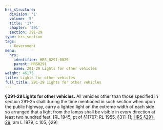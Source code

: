 ```yaml
---
hrs_structure:
  division: '1'
  volume: '5'
  title: '17'
  chapter: '291'
  section: 291-29
type: hrs_section
tags:
  - Government
menu:
  hrs:
    identifier: HRS_0291-0029
    parent: HRS0291
    name: 291-29 Lights for other vehicles
weight: 46175
title: Lights for other vehicles
full_title: 291-29 Lights for other vehicles
---
```

**§291**-**29 Lights for other vehicles.** All vehicles other than those specified in section 291-25 shall during the time mentioned in such section when upon the public highway, carry a lighted light on the extreme width of each side so arranged that a light from the lamps shall be visible in every direction at least two hundred feet. [RL 1945, pt of §11707; RL 1955, §311-11; [HRS §291-29](/title-17/chapter-291/section-291-29/); am L 1979, c 105, §29]